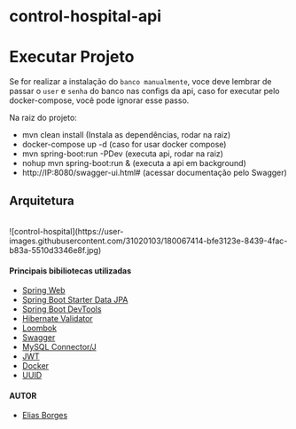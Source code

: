 # control-hospital-api

# Executar Projeto

Se for realizar a instalação do `banco manualmente`, voce deve lembrar de passar o `user` e `senha` do banco nas configs da api, caso for executar pelo docker-compose, você pode ignorar esse passo.

Na raiz do projeto:<br>
 - mvn clean install (Instala as dependências, rodar na raiz)<br>
 - docker-compose up -d (caso for usar docker compose)<br>
 - mvn spring-boot:run -PDev (executa api, rodar na raiz)<br>
 - nohup mvn spring-boot:run & (executa a api em background)
 - http://IP:8080/swagger-ui.html# (acessar documentação pelo Swagger) 

## Arquitetura
<br/>
![control-hospital](https://user-images.githubusercontent.com/31020103/180067414-bfe3123e-8439-4fac-b83a-5510d3346e8f.jpg)

#### Principais bibiliotecas utilizadas

* [Spring Web](https://mvnrepository.com/artifact/org.springframework/spring-web)
* [Spring Boot Starter Data JPA](https://mvnrepository.com/artifact/org.springframework.boot/spring-boot-starter-data-jpa)
* [Spring Boot DevTools](https://mvnrepository.com/artifact/org.springframework.boot/spring-boot-devtools)
* [Hibernate Validator](https://hibernate.org/validator/)
* [Loombok](https://mvnrepository.com/artifact/org.projectlombok/lombok)
* [Swagger](https://swagger.io/)
* [MySQL Connector/J](https://mvnrepository.com/artifact/mysql/mysql-connector-java)
* [JWT](https://jwt.io/introduction)
* [Docker](https://docs.docker.com/)
* [UUID](https://docs.oracle.com/javase/7/docs/api/java/util/UUID.html)

#### AUTOR

- [Elias Borges](https://www.linkedin.com/in/eliasborges)
